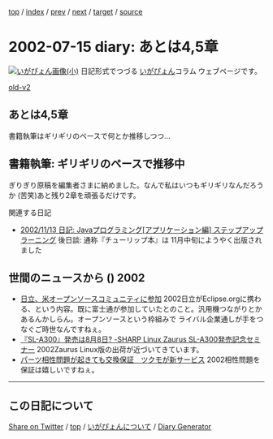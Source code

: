 [top](../index.html) 
 / [index](index.html) 
 / [prev](ig020712.html) 
 / [next](ig020716.html) 
 / [target](https://igapyon.github.io/diary/2002/ig020715.html) 
 / [source](https://github.com/igapyon/diary/blob/gh-pages/2002/ig020715.src.md) 

2002-07-15 diary: あとは4,5章
=====================================================================================================
[![いがぴょん画像(小)](https://igapyon.github.io/diary/images/iga200306s.jpg "いがぴょん")](https://igapyon.github.io/diary/memo/memoigapyon.html) 日記形式でつづる [いがぴょん](https://igapyon.github.io/diary/memo/memoigapyon.html)コラム ウェブページです。

[old-v2](ig020715-orig.html)

## あとは4,5章

書籍執筆はギリギリのペースで何とか推移しつつ…


## 書籍執筆: ギリギリのペースで推移中

ぎりぎり原稿を編集者さまに納めました。なんで私はいつもギリギリなんだろうか (苦笑)あと残り2章を頑張るだけです。

関連する日記

* [2002/11/13 日記: Javaプログラミング[アプリケーション編] ステップアップラーニング](ig021113.html)
  後日談: 通称『チューリップ本』は 11月中旬にようやく出版されました

## 世間のニュースから () 2002

* [日立、米オープンソースコミュニティに参加](http://www.zdnet.co.jp/news/0207/12/njbt_09.html)  2002日立がEclipse.orgに携わる、という内容。既に富士通が参加していたとのこと。汎用機つながりとかあるんかしらん。オープンソースという枠組みで ライバル企業通しが手をつなぐご時世なんですねぇ。
* [『SL-A300』発売は8月8日? -SHARP Linux Zaurus SL-A300発売記念セミナー](http://linux.ascii24.com/linux/news/today/2002/07/13/637203-000.html)  2002Zaurus Linux版の出荷が近づいてきています。
* [パーツ相性問題が起きても交換保証　ツクモが新サービス](http://www.zdnet.co.jp/news/0207/15/njbt_10.html)  2002相性問題を保証は嬉しいですねぇ。


----------------------------------------------------------------------------------------------------

## この日記について

[Share on Twitter](https://twitter.com/intent/tweet?hashtags=igapyon%2Cdiary%2C%E3%81%84%E3%81%8C%E3%81%B4%E3%82%87%E3%82%93&text=%E3%81%82%E3%81%A8%E3%81%AF4%2C5%E7%AB%A0&url=https%3A%2F%2Figapyon.github.io%2Fdiary%2F2002%2Fig020715.html) / [top](../index.html) / [いがぴょんについて](https://igapyon.github.io/diary/memo/memoigapyon.html) / [Diary Generator](https://github.com/igapyon/igapyonv3)
